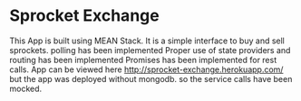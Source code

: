 # Sprocket Exchange
This App is built using MEAN Stack. It is a simple interface to buy and sell sprockets.
polling has been implemented
Proper use of state providers and routing has been implemented
Promises has been implemented for rest calls.
App can be viewed here http://sprocket-exchange.herokuapp.com/ but the app was deployed without mongodb.
so the service calls have been mocked.

